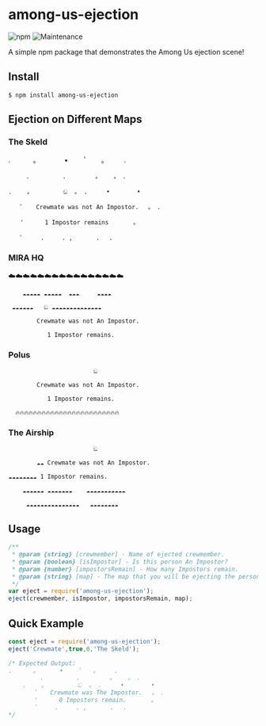 # among-us-ejection

![npm](https://img.shields.io/npm/v/among-us-ejection)
![Maintenance](https://img.shields.io/maintenance/yes/2021)

A simple npm package that demonstrates the Among Us ejection scene!

## Install
```
$ npm install among-us-ejection
```

## Ejection on Different Maps
### The Skeld

. 　　　。　　　　•　 　ﾟ　　。 　　.

    　　　.　　　 　　.　　　　　。　　 。　. 　
       
    .　　 。　　　　　 ඞ  。 . 　　 • 　　　　•
    
    　　ﾟ　  Crewmate was not An Impostor.　 。　.
      
    　　'　　　 1 Impostor remains 　 　　。
      
    　　ﾟ　　　.　　　. ,　　　　.　 .

### MIRA HQ
☁️☁️☁️☁️☁️☁️☁️☁️☁️☁️☁️☁️☁️☁️☁️☁️

        ☁️☁️☁️☁️☁️ ☁️☁️☁️☁️☁️  ☁️☁️☁️     ☁️☁️☁️☁️
        
     ☁️☁️☁️☁️☁️☁️   ඞ ☁️☁️☁️☁️☁️☁️☁️☁️☁️☁️☁️☁️☁️☁️
     
            Crewmate was not An Impostor.
            
               1 Impostor remains.

### Polus
                            ඞ
                            
            Crewmate was not An Impostor.
            
               1 Impostor remains.
               
      🔥🔥🔥🔥🔥🔥🔥🔥🔥🔥🔥🔥🔥🔥🔥🔥🔥🔥🔥🔥🔥🔥🔥🔥

### The Airship
                            ඞ
                            
            ☁️☁️ Crewmate was not An Impostor.
            
    ☁️☁️☁️☁️☁️☁️☁️☁️ 1 Impostor remains.
    
        ☁️☁️☁️☁️☁️☁️ ☁️☁️☁️☁️☁️☁️☁️    ☁️☁️☁️☁️☁️☁️☁️☁️☁️☁️☁️
        
         ☁️☁️☁️☁️☁️☁️☁️☁️☁️☁️☁️☁️☁️☁️☁️   ☁️☁️☁️☁️☁️☁️☁️☁️

## Usage
```js
/**
 * @param {string} [crewmember] - Name of ejected crewmember.
 * @param {boolean} [isImpostor] - Is this person An Impostor?
 * @param {number} [impostorsRemain] - How many Impostors remain.
 * @param {string} [map] - The map that you will be ejecting the person out (Can be either The Skeld, MIRA HQ, Polus or The Airship)
 */
var eject = require('among-us-ejection');
eject(crewmember, isImpostor, impostorsRemain, map);
```

## Quick Example
```js
const eject = require('among-us-ejection');
eject('Crewmate',true,0,'The Skeld');

/* Expected Output:
. 　　　。　　　　•　 　ﾟ　　。 　　.
    　　　.　　　 　　.　　　　　。　　 。　. 　
    .　　 。　　　　　 ඞ  。 . 　　 • 　　　　•
    　　ﾟ　  Crewmate was The Impostor.　 。　.
    　　'　　　 0 Impostors remain. 　 　　。
    　　ﾟ　　　.　　　. ,　　　　.　 .
*/
```
